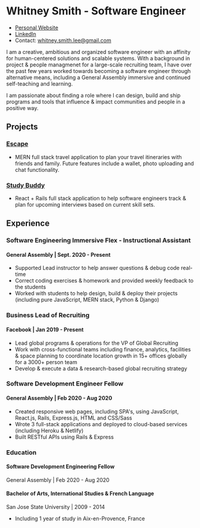 # Whitney Smith - Software Engineer
- [Personal Website](whitneysmith.dev)
- [LinkedIn](https://www.linkedin.com/in/whitneyleesmith/)
- Contact: whitney.smith.lee@gmail.com

I am a creative, ambitious and organized software engineer with an affinity for human-centered solutions and scalable systems. With a background in project & people managmenet for a large-scale recruiting team, I have over the past few years worked towards becoming a software engineer through alternative means, including a General Assembly immersive and continued self-teaching and learning. 

I am passionate about finding a role where I can design, build and ship programs and tools that influence & impact communities and people in a positive way.

## Projects
### [Escape](https://github.com/PlinytheYounger/travel-client)
- MERN full stack travel application to plan your travel itineraries with friends and family. Future features include a wallet, photo uploading and chat functionality.

### [Study Buddy](https://github.com/PlinytheYounger/study_buddy_frontend)
- React + Rails full stack application to help software engineers track & plan for upcoming interviews based on current skill sets.

## Experience

### Software Engineering Immersive Flex - Instructional Assistant
#### General Assembly | Sept. 2020 - Present
- Supported Lead instructor to help answer questions & debug code real-time
- Correct coding exercises & homework and provided weekly feedback to the students
- Worked with students to help design, build & deploy their projects (including pure JavaScript, MERN stack, Python & Django)

### Business Lead of Recruiting
#### Facebook | Jan 2019 - Present
- Lead global programs & operations for the VP of Global Recruiting
- Work with cross-functional teams including finance, analytics, facilities & space planning to coordinate location growth in 15+ offices globally for a 3000+ person team
- Develop & execute a data & research-based global recruiting strategy

### Software Development Engineer Fellow
#### General Assembly | Feb 2020 - Aug 2020
- Created responsive web pages, including SPA's, using JavaScript, React.js, Rails, Express.js, HTML and CSS/Sass
- Wrote 3 full-stack applications and deployed to cloud-based services (including Heroku & Netlify)
- Built RESTful APIs using Rails & Express

### Education
#### Software Development Engineering Fellow
General Assembly | Feb 2020 - Aug 2020

#### Bachelor of Arts, International Studies & French Language
San Jose State University | 2009 - 2014
- Including 1 year of study in Aix-en-Provence, France